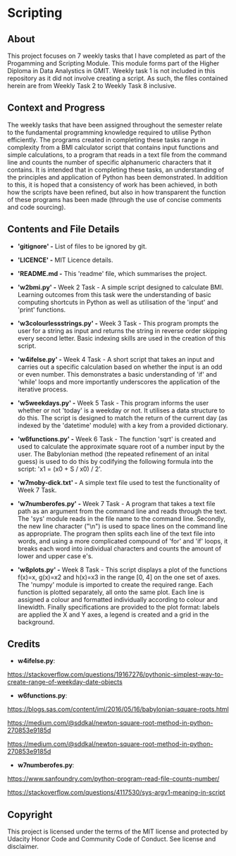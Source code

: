 # Scripting
## About
This project focuses on 7 weekly tasks that I have completed as part of the Progamming and Scripting Module. This module forms part of the Higher Diploma in Data Analystics in GMIT. Weekly task 1 is not included in this repository as it did not involve creating a script. As such, the files contained herein are from Weekly Task 2 to Weekly Task 8 inclusive.

## Context and Progress
The weekly tasks that have been assigned throughout the semester relate to the fundamental
programming knowledge required to utilise Python efficiently. The programs created in completing these tasks range in complexity from a BMI calculator script that contains input functions and simple calculations, to a program that reads in a text file from the command line and counts the number of specific alphanumeric characters that it contains.
It is intended that in completing these tasks, an understanding of the principles and 
application of Python has been demonstrated. In addition to this, it is hoped that a consistency of work has been achieved, in both how the scripts have been refined, but also in how transparent the function of these programs has been made (through the use of concise comments and code sourcing).

## Contents and File Details
- **'gitignore' -** List of files to be ignored by git. 

 - **'LICENCE' -** MIT Licence details. 

- **'README.md -** This 'readme' file, which summarises the project.

- **'w2bmi.py' -** Week 2 Task - A simple script designed to calculate BMI. Learning outcomes from this task were the understanding of basic computing shortcuts in Python as well as utilisation of the 'input' and 'print' functions.  

- **'w3colourlessstrings.py' -** Week 3 Task - This program prompts the user for a string as input and returns the string in reverse order skipping every second letter. Basic indexing skills are used in the creation of this script.

- **'w4ifelse.py' -** Week 4 Task - A short script that takes an input and carries out a specific calculation based on whether the input is an odd or even number. This demonstrates a basic understanding of 'if' and 'while' loops and more importantly underscores the application of the iterative process.

- **'w5weekdays.py' -** Week 5 Task - This program informs the user whether or not 'today' is a weekday or not. It utilises a data structure to do this. The script is designed to match the return of the current day (as indexed by the 'datetime' module) with a key from a provided dictionary.

- **'w6functions.py' -** Week 6 Task - The function 'sqrt' is created and used to calculate the approximate square root of a number input by the user. The Babylonian method (the repeated refinement of an inital guess) is used to do this by codifying the following formula into the script: 'x1 = (x0 + S / x0) / 2'.

- **'w7moby-dick.txt' -** A simple text file used to test the functionality of Week 7 Task.

- **'w7numberofes.py' -** Week 7 Task -  A program that takes a text file path as an argument from the command line and reads through the text. The 'sys' module reads in the file name to the command line. Secondly, the new line character ("\n") is used to space lines on the command line as appropriate. The program then splits each line of the text file into words, and using a more complicated compound of 'for' and 'if' loops, it breaks each word into individual characters and counts the amount of lower and upper case e's.

- **'w8plots.py' -** Week 8 Task - This script displays a plot of the functions f(x)=x, g(x)=x2 and h(x)=x3 in the range [0, 4] on the one set of axes. The 'numpy' module is imported to create the required range. Each function is plotted separately, all onto the same plot. Each line is assigned a colour and formatted individually according to colour and linewidth. Finally specifications are provided to the plot format: labels are applied the X and Y axes, a legend is created and a grid in the background.


## Credits
- **w4ifelse.py**: 

https://stackoverflow.com/questions/19167276/pythonic-simplest-way-to-create-range-of-weekday-date-objects

- **w6functions.py**:

 https://blogs.sas.com/content/iml/2016/05/16/babylonian-square-roots.html

  https://medium.com/@sddkal/newton-square-root-method-in-python-270853e9185d

  https://medium.com/@sddkal/newton-square-root-method-in-python-270853e9185d
 
- **w7numberofes.py**:

 https://www.sanfoundry.com/python-program-read-file-counts-number/

 https://stackoverflow.com/questions/4117530/sys-argv1-meaning-in-script


## Copyright
This project is licensed under the terms of the MIT license and protected by Udacity Honor Code and Community Code of Conduct. See license and disclaimer.